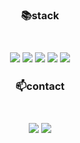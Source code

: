 <div align="center">
<h3>📚stack<h3><br>

<!--
- 🔭 I’m currently working on ...
- 🌱 I’m currently learning ...
- 👯 I’m looking to collaborate on ...
- 🤔 I’m looking for help with ...
- 💬 Ask me about ...
- 📫 How to reach me: ...
- 😄 Pronouns: ...
- ⚡ Fun fact: ...
-->
<img src="https://img.shields.io/badge/Java-007396?style=flat-square&logo=java&logoColor=white"> 
<img src="https://img.shields.io/badge/Android-3DDC84?style=flat-square&logo=Android&logoColor=white">
<img src="https://img.shields.io/badge/Javascript-F7DF1E?style=flat-square&logo=Javascript&logoColor=white">
<img src="https://img.shields.io/badge/HTML-E34F26?style=flat-square&logo=HTML5&logoColor=white">
<img src="https://img.shields.io/badge/css-1572B6?style=flat-square&logo=css3&logoColor=white">
  
<h3>📫contact<h3><br>
<a href="https://gogimandu.notion.site/e422c0cf1b504859960e1dae7df2aeb0"><img src="https://img.shields.io/badge/Notion-000000?style=flat-square&logo=Notion&logoColor=white"/></a>
<a href="https://jack1150.tistory.com"><img src="https://img.shields.io/badge/Tistory-000000?style=flat-square&logo=Tistory&logoColor=white"/></a><br>
  <br>
<div/>
